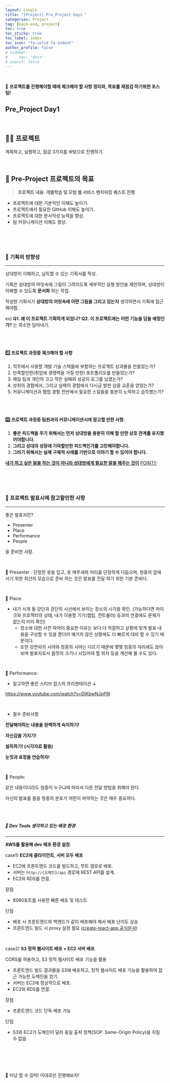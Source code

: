 ```yaml
---
layout: single
title: "[Project] Pre_Project Day1 "
categories: Project
tag: [back-end, project]
toc: true
toc_sticky: true
toc_label: index
toc_icon: "fa-solid fa-indent"
author_profile: false
# sidebar:
#     nav: "docs"
# search: false
---
```




<br>

🐣 **프로젝트를 진행해야할 때에 체크해야 할 사항 정리와, 목표를 재점검 하기위한 포스팅!**  

## Pre_Project Day1

<br>



## ✍🏻 프로젝트

계획하고, 실행하고, 점검 3가지를 바탕으로 진행하기.

<br>



## 🥅 Pre-Project 프로젝트의 목표

> **프로젝트 내용: 개별학습 및 모범 웹 서비스 벤치마킹 퀘스트 진행**

- 프로젝트에 대한 기본적인 이해도 높이기.
- 프로젝트에서 필요한 GitHub 이해도 높이기.
- 프로젝트에 대한 문서작성 능력을 향상.
- 팀 커뮤니케이션 이해도 향상.  



<br>

<br>

<br>



### 📢 **기획의 방향성**

---

상대방이 이해하고, 납득할 수 있는 기획서를 작성.  

기획은 상대방의 머릿속에 그림이 그려지도록 세부적인 실행 방안을 제안하며, 상대방이 이해할 수 있도록 **문서화** 하는 작업.  

작성한 기획서가 **상대방의 머릿속에 어떤 그림을 그리고 있는지** 생각하면서 기획에 접근해야함.  

ex) **Q1. 왜 이 프로젝트 기획하게 되었나? Q2. 이 프로젝트에는 어떤 기능을 담을 예정인가?**  는 최소한 담아내기.  



<br>

<br>

#### 1️⃣ 프로젝트 과정중 체크해야 할 사항

1. 직무에서 사용할 개발 기술 스택들에 부합하는 프로젝트 성과물을 만들었는가?
2. 만족할만한(취업에 경쟁력을 가질 만한) 포트폴리오를 만들었는가?
3. 매일 팀과 개인의 크고 작은 실패와 성공의 로그를 남겼는가?
4. 성취의 경험에서, 그리고 실패의 경험에서 다시금 발판 삼을 교훈을 얻었는가?
5. 커뮤니케이션과 협업 경험 전반에서 필요한 스킬들을 충분히 노력하고 습득했는가?  

<br>

<br>



#### 2️⃣ 프로젝트 과정중 팀원과의 커뮤니케이션시에 참고할 만한 사항.

1. **좋은 피드백을 주기 위해서는 먼저 상대방을 충분히 이해 할 만한 상호 관계를 유지했어야합니다.**
2. **그리고 상대의 성장에 기여할만한 피드백인가를 고민해야합니다.**
3. **그러기 위해서는 실제 구체적 사례를 기반으로 이야기 할 수 있어야 합니다.**

**<u>내가 하고 싶은 말을 하는 것이 아니라 상대방에게 필요한 말을 해주는 것이</u>** <u> POINT!!</u>  

<br>

<br>

<br>



### 🙏 프로젝트 발표시에 참고할만한 사항

---

좋은 발표자란? 

- Presenter
- Place
- Performance
- People

을 준비한 사람.  

<br>

💯 Presenter : 단정한 옷을 입고, 옷 매무새와 머리를 단정하게 다듬으며, 청중의 앞에 서기 위한 최선의 모습으로 준비 하는 것은 발표를 전달 하기 위한 기본 준비다.  

<br>

💯 Place:  

* 내가 서게 될 강단과 강단의 시선에서 보이는 장소의 시각을 확인. (가능하다면 마이크와 프로젝터의 상태, 내가 이용할 기기(랩탑, 컨트롤러) 등과의 연결에도 문제가 없는지 미리 확인)
  - 장소에 대한 사전 파악이 중요한 이유는 보다 더 적절하고 상황에 맞게 발표 내용을 구상할 수 있을 뿐더러 예기치 않은 상황에도 더 빠르게 대비 할 수 있기 때문이다.   
  - 또한 강연자의 시야와 청중의 시야는 다르기 때문에 몇몇 청중의 자리에도 앉아보며 발표자로서 몸짓의 크기나 서있어야 할 위치 등을 계산해 볼 수도 있다.  

<br>

💯 Performance:  

* 참고하면 좋은 스티브 잡스의 프리젠테이션 ↓  

https://www.youtube.com/watch?v=DIKbwNJpP9I

 <br>



- 필수 준비사항  

**전달해야하는 내용을 완벽하게 숙지하기!**  

**자신감을 가지기!**  

**설득하기! (시각자료 활용)** 

**눈짓과 표정을 연습하자!** 

<br>

💯 People:  

같은 내용이더라도 청중이 누구냐에 따라서 다른 전달 방법을 취해야 한다.  

자신의 발표를 들을 청중의 분포가 어떤지 파악하는 것은 매우 중요하다.  

  

<br>

<br>

##### 🙈 Dev Tools 생각하고 있는 배포 환경

---

**AWS를 활용해 dev 배포 환경 설정.**  

case1) **EC2에 클라이언트, 서버 모두 배포**  

- EC2에 프론트엔드 코드를 빌드하고, 루트 경로로 배포.
- 서버는 `http://{도메인}/api` 경로에 REST API를 설계.
- EC2와 RDS를 연결.  

장점

- 8080포트를 사용한 빠른 배포 및 테스트

단점

- 배포 시 프론트엔드와 백엔드가 같이 배포해야 해서 배포 난이도 상승
- 프론트엔드 빌드 시 proxy 설정 필요 ([create-react-app 공식문서](https://create-react-app.dev/docs/proxying-api-requests-in-development))  

<br>

case2) **S3 정적 웹사이트 배포 + EC2 서버 배포**  

CORS를 허용하고, S3 정적 웹사이트 배포 기능을 활용

- 프론트엔드 빌드 결과물을 S3에 배포하고, 정적 웹사이트 배포 기능을 활용하여 접근 가능한 도메인을 얻기.
- 서버는 EC2에 정상적으로 배포.
- EC2와 RDS를 연결.  



장점

- 프론트엔드 코드 단독 배포 가능

단점

- S3와 EC2가 도메인이 달라 동일 출처 정책(SOP: Same-Origin Policy)을 지킬 수 없음



<br>

<br>

<br>

<br>

🐣 미낭 할 수 있떠! 이대로만 진행해보자!



